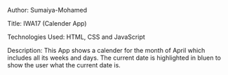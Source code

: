 Author: Sumaiya-Mohamed

Title: IWA17 (Calender App)

Technologies Used: HTML, CSS and JavaScript

Description: This App shows a calender for the month of April which includes all its weeks and days.
         The current date is highlighted in bluen to show the user what the current date is.
